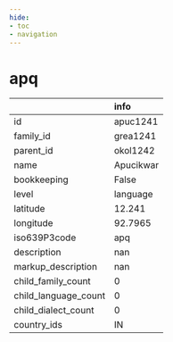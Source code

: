 ```yaml
---
hide:
- toc
- navigation
---
```

# apq
|                      | info      |
|:---------------------|:----------|
| id                   | apuc1241  |
| family_id            | grea1241  |
| parent_id            | okol1242  |
| name                 | Apucikwar |
| bookkeeping          | False     |
| level                | language  |
| latitude             | 12.241    |
| longitude            | 92.7965   |
| iso639P3code         | apq       |
| description          | nan       |
| markup_description   | nan       |
| child_family_count   | 0         |
| child_language_count | 0         |
| child_dialect_count  | 0         |
| country_ids          | IN        |
